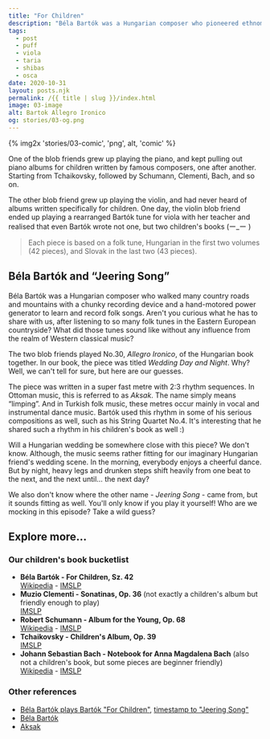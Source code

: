 ```yaml
---
title: "For Children"
description: "Béla Bartók was a Hungarian composer who pioneered ethnomusicology. In the first of his children's books, which was based on Hungarian folk tunes, there is a piece originally titled “Gúnydal”, with an interesting 2:3 rhythm sequence. We invite you to explore pops into your mind when you hear this piece."
tags: 
  - post
  - puff
  - viola
  - taria
  - shibas
  - osca
date: 2020-10-31
layout: posts.njk
permalink: /{{ title | slug }}/index.html
image: 03-image
alt: Bartok Allegro Ironico
og: stories/03-og.png
---
```

{% img2x 'stories/03-comic', 'png', alt, 'comic' %}

One of the blob friends grew up playing the piano, and kept pulling out piano albums for children written by famous composers, one after another. Starting from Tchaikovsky, followed by Schumann, Clementi, Bach, and so on.

The other blob friend grew up playing the violin, and had never heard of albums written specifically for children. One day, the violin blob friend ended up playing a rearranged Bartók tune for viola with her teacher and realised that even Bartók wrote not one, but two children's books <span class="kaomoji">(ー_ー )</span>

> Each piece is based on a folk tune, Hungarian in the first two volumes (42 pieces), and Slovak in the last two (43 pieces).

## Béla Bartók and “Jeering Song”

Béla Bartók was a Hungarian composer who walked many country roads and mountains with a chunky recording device and a hand-motored power generator to learn and record folk songs. Aren't you curious what he has to share with us, after listening to so many folk tunes in the Eastern European countryside? What did those tunes sound like without any influence from the realm of Western classical music?

The two blob friends played No.30, _Allegro Ironico_, of the Hungarian book together. In our book, the piece was titled _Wedding Day and Night_. Why? Well, we can't tell for sure, but here are our guesses.

The piece was written in a super fast metre with 2:3 rhythm sequences. In Ottoman music, this is referred to as _Aksak_. The name simply means “limping”. And in Turkish folk music, these metres occur mainly in vocal and instrumental dance music. Bartók used this rhythm in some of his serious compositions as well, such as his String Quartet No.4. It's interesting that he shared such a rhythm in his children's book as well <span class="kaomoji">:)</span>

Will a Hungarian wedding be somewhere close with this piece? We don't know. Although, the music seems rather fitting for our imaginary Hungarian friend's wedding scene. In the morning, everybody enjoys a cheerful dance. But by night, heavy legs and drunken steps shift heavily from one beat to the next, and the next until… the next day?

We also don't know where the other name - _Jeering Song_ - came from, but it sounds fitting as well. You'll only know if you play it yourself! Who are we mocking in this episode? Take a wild guess?

## Explore more…

### Our children's book bucketlist

- **Béla Bartók - For Children, Sz. 42**  
  [Wikipedia](https://en.wikipedia.org/wiki/For_Children) - [IMSLP](https://imslp.org/wiki/For_Children,_Sz.42_(Bart%C3%B3k,_B%C3%A9la))
- **Muzio Clementi - Sonatinas, Op. 36** (not exactly a children's album but friendly enough to play)  
  [IMSLP](https://imslp.org/wiki/6_Piano_Sonatinas%2C_Op.36_(Clementi%2C_Muzio))
- **Robert Schumann - Album for the Young, Op. 68**  
  [Wikipedia](https://en.wikipedia.org/wiki/Album_for_the_Young) - [IMSLP](https://imslp.org/wiki/Album_f%C3%BCr_die_Jugend%2C_Op.68_(Schumann%2C_Robert))
- **Tchaikovsky - Children's Album, Op. 39**  
  [IMSLP](https://imslp.org/wiki/Children%27s_Album,_Op.39_(Tchaikovsky,_Pyotr))
- **Johann Sebastian Bach - Notebook for Anna Magdalena Bach** (also not a children's book, but some pieces are beginner friendly)  
  [Wikipedia](https://en.wikipedia.org/wiki/Notebook_for_Anna_Magdalena_Bach) - [IMSLP](https://imslp.org/wiki/Notebooks_for_Anna_Magdalena_Bach_(Bach,_Johann_Sebastian))

### Other references

- [Béla Bartók plays Bartók "For Children"](https://youtu.be/q3un2XV9E6Y), [timestamp to "Jeering Song"](https://youtu.be/q3un2XV9E6Y?t=732)
- [Béla Bartók](https://en.wikipedia.org/wiki/B%C3%A9la_Bart%C3%B3k)
- [Aksak](https://en.wikipedia.org/wiki/Aksak)

